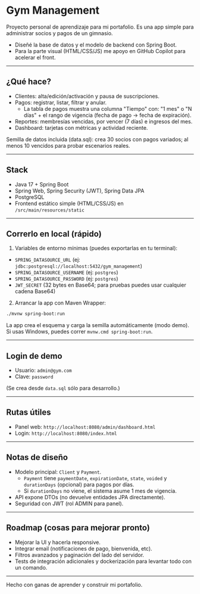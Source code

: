 # Gym Management

Proyecto personal de aprendizaje para mi portafolio. Es una app simple para administrar socios y pagos de un gimnasio.

- Diseñé la base de datos y el modelo de backend con Spring Boot.
- Para la parte visual (HTML/CSS/JS) me apoyo en GitHub Copilot para acelerar el front.

---

## ¿Qué hace?

- Clientes: alta/edición/activación y pausa de suscripciones.
- Pagos: registrar, listar, filtrar y anular.
  - La tabla de pagos muestra una columna "Tiempo" con: "1 mes" o "N días" + el rango de vigencia (fecha de pago → fecha de expiración).
- Reportes: membresías vencidas, por vencer (7 días) e ingresos del mes.
- Dashboard: tarjetas con métricas y actividad reciente.

Semilla de datos incluida (data.sql): crea 30 socios con pagos variados; al menos 10 vencidos para probar escenarios reales.

---

## Stack

- Java 17 + Spring Boot
- Spring Web, Spring Security (JWT), Spring Data JPA
- PostgreSQL
- Frontend estático simple (HTML/CSS/JS) en `/src/main/resources/static`

---

## Correrlo en local (rápido)

1) Variables de entorno mínimas (puedes exportarlas en tu terminal):

- `SPRING_DATASOURCE_URL` (ej: `jdbc:postgresql://localhost:5432/gym_management`)
- `SPRING_DATASOURCE_USERNAME` (ej: `postgres`)
- `SPRING_DATASOURCE_PASSWORD` (ej: `postgres`)
- `JWT_SECRET` (32 bytes en Base64; para pruebas puedes usar cualquier cadena Base64)

2) Arrancar la app con Maven Wrapper:

```bash
./mvnw spring-boot:run
```

La app crea el esquema y carga la semilla automáticamente (modo demo). Si usas Windows, puedes correr `mvnw.cmd spring-boot:run`.

---

## Login de demo

- Usuario: `admin@gym.com`
- Clave: `password`

(Se crea desde `data.sql` sólo para desarrollo.)

---

## Rutas útiles

- Panel web: `http://localhost:8080/admin/dashboard.html`
- Login: `http://localhost:8080/index.html`

---

## Notas de diseño

- Modelo principal: `Client` y `Payment`.
  - `Payment` tiene `paymentDate`, `expirationDate`, `state`, `voided` y `durationDays` (opcional) para pagos por días.
  - Si `durationDays` no viene, el sistema asume 1 mes de vigencia.
- API expone DTOs (no devuelve entidades JPA directamente).
- Seguridad con JWT (rol ADMIN para panel).

---

## Roadmap (cosas para mejorar pronto)

- Mejorar la UI y hacerla responsive.
- Integrar email (notificaciones de pago, bienvenida, etc).
- Filtros avanzados y paginación del lado del servidor.
- Tests de integración adicionales y dockerización para levantar todo con un comando.

---

Hecho con ganas de aprender y construir mi portafolio.
